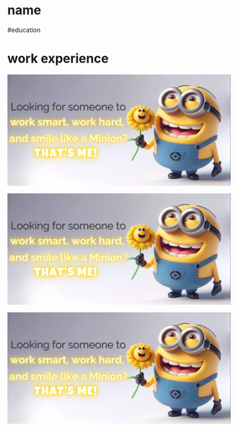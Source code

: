 # name

#education

# work experience


![sdowdkwd](https://github.com/KelvinNguyenOnline/KelvinNguyenOnline.github.io/blob/e562cde157b7ab7cc423ccd5f6a09ef7620bb954/assets/images/final%20minion%20front%20page.png)

![image ddfawff](https://raw.githubusercontent.com/KelvinNguyenOnline/KelvinNguyenOnline.github.io/main/final.png)


![adawd](https://github.com/KelvinNguyenOnline/KelvinNguyenOnline.github.io/blob/a7ce0b137c361d5540bb5119d48ccf7293cd538b/final.png)
